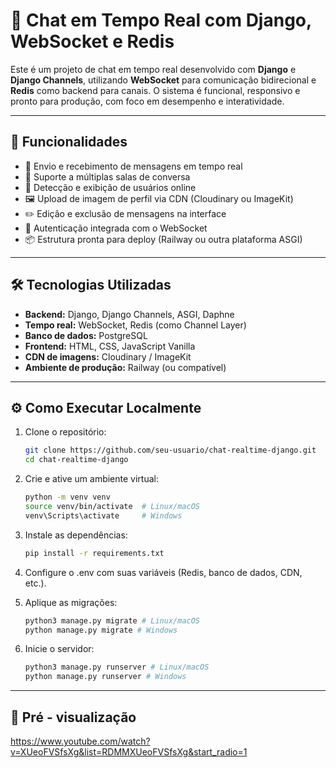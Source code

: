 # 💬 Chat em Tempo Real com Django, WebSocket e Redis

Este é um projeto de chat em tempo real desenvolvido com **Django** e **Django Channels**, utilizando **WebSocket** para comunicação bidirecional e **Redis** como backend para canais. O sistema é funcional, responsivo e pronto para produção, com foco em desempenho e interatividade.

---

## 🚀 Funcionalidades

- 🔄 Envio e recebimento de mensagens em tempo real
- 💬 Suporte a múltiplas salas de conversa
- 👥 Detecção e exibição de usuários online
- 🖼️ Upload de imagem de perfil via CDN (Cloudinary ou ImageKit)
- ✏️ Edição e exclusão de mensagens na interface
- 🔐 Autenticação integrada com o WebSocket
- 📦 Estrutura pronta para deploy (Railway ou outra plataforma ASGI)

---

## 🛠️ Tecnologias Utilizadas

- **Backend:** Django, Django Channels, ASGI, Daphne
- **Tempo real:** WebSocket, Redis (como Channel Layer)
- **Banco de dados:** PostgreSQL
- **Frontend:** HTML, CSS, JavaScript Vanilla
- **CDN de imagens:** Cloudinary / ImageKit
- **Ambiente de produção:** Railway (ou compatível)

---

## ⚙️ Como Executar Localmente

1. Clone o repositório:
   ```bash
   git clone https://github.com/seu-usuario/chat-realtime-django.git
   cd chat-realtime-django

2. Crie e ative um ambiente virtual:
    ```bash
    python -m venv venv
    source venv/bin/activate  # Linux/macOS
    venv\Scripts\activate     # Windows

3. Instale as dependências:
    ```bash
    pip install -r requirements.txt

4. Configure o .env com suas variáveis (Redis, banco de dados, CDN, etc.).

5. Aplique as migrações:
    ```bash
    python3 manage.py migrate # Linux/macOS
    python manage.py migrate # Windows

6. Inicie o servidor:
    ```bash
    python3 manage.py runserver # Linux/macOS
    python manage.py runserver # Windows

---

## 📸 Pré - visualização
https://www.youtube.com/watch?v=XUeoFVSfsXg&list=RDMMXUeoFVSfsXg&start_radio=1